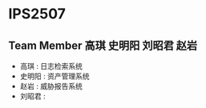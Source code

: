 # IPS2507
## Team Member   高琪   史明阳   刘昭君   赵岩
- 高琪 :  日志检索系统
- 史明阳 :  资产管理系统
- 赵岩  :  威胁报告系统
- 刘昭君 : 
